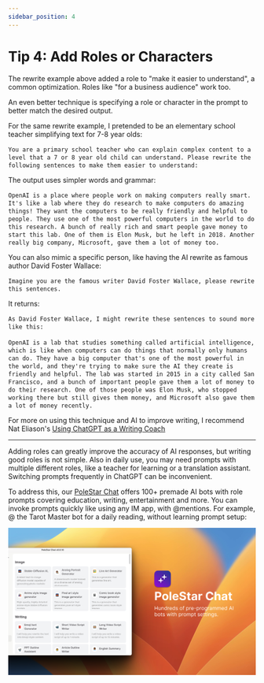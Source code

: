 ```yaml
---
sidebar_position: 4
---
```


# Tip 4: Add Roles or Characters

The rewrite example above added a role to "make it easier to understand", a common optimization. Roles like "for a business audience" work too.

An even better technique is specifying a role or character in the prompt to better match the desired output.

For the same rewrite example, I pretended to be an elementary school teacher simplifying text for 7-8 year olds:

```other
You are a primary school teacher who can explain complex content to a level that a 7 or 8 year old child can understand. Please rewrite the following sentences to make them easier to understand:
```

The output uses simpler words and grammar:

```other
OpenAI is a place where people work on making computers really smart. It's like a lab where they do research to make computers do amazing things! They want the computers to be really friendly and helpful to people. They use one of the most powerful computers in the world to do this research. A bunch of really rich and smart people gave money to start this lab. One of them is Elon Musk, but he left in 2018. Another really big company, Microsoft, gave them a lot of money too.
```

You can also mimic a specific person, like having the AI rewrite as famous author David Foster Wallace:

```other
Imagine you are the famous writer David Foster Wallace, please rewrite this sentences.
```

It returns:

```other
As David Foster Wallace, I might rewrite these sentences to sound more like this:

OpenAI is a lab that studies something called artificial intelligence, which is like when computers can do things that normally only humans can do. They have a big computer that's one of the most powerful in the world, and they're trying to make sure the AI they create is friendly and helpful. The lab was started in 2015 in a city called San Francisco, and a bunch of important people gave them a lot of money to do their research. One of those people was Elon Musk, who stopped working there but still gives them money, and Microsoft also gave them a lot of money recently.
```

For more on using this technique and AI to improve writing, I recommend Nat Eliason's [Using ChatGPT as a Writing Coach](https://blog.nateliason.com/p/chatgpt-writing-coach)

---

Adding roles can greatly improve the accuracy of AI responses, but writing good roles is not simple. Also in daily use, you may need prompts with multiple different roles, like a teacher for learning or a translation assistant. Switching prompts frequently in ChatGPT can be inconvenient.

To address this, our [PoleStar Chat](https://github.com/thinkingjimmy/PoleStarChat) offers 100+ premade AI bots with role prompts covering education, writing, entertainment and more. You can invoke prompts quickly like using any IM app, with @mentions. For example, @ the Tarot Master bot for a daily reading, without learning prompt setup:

![Alt text](assets/polestarchat-bot.png)
